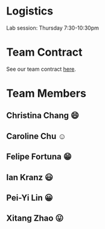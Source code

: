 # Logistics
Lab session: Thursday 7:30-10:30pm

# Team Contract
See our team contract [here](/docs/contract.pdf).

# Team Members

## Christina Chang :smile:

## Caroline Chu :relaxed:

## Felipe Fortuna :grin:

## Ian Kranz :smiley:

## Pei-Yi Lin :grinning:

## Xitang Zhao :stuck_out_tongue:

